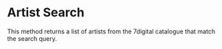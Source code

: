Artist Search
===============

This method returns a list of artists from the 7digital catalogue that match the
search query.